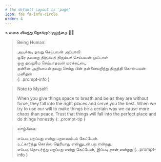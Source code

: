 ```yaml
---
# the default layout is 'page'
icon: fas fa-info-circle
order: 4
---
```


<!-- > Add Markdown syntax content to file `_tabs/about.md`{: .filepath } and it will show up on this page.
{: .prompt-tip } -->

உலகை வியந்து நோக்கும் குழந்தை 🤾‍♂️

> Being Human:
> 
> அடிக்கடி தவறு செய்பவன் அப்பாவி <br>
> ஒரே தவறை திரும்பத் திரும்பச் செய்பவன் முட்டாள் <br>
> ஒரு தவறுமே செய்யாதவன் மரக்கட்டை <br>
> தன்னை அறியாமல் தவறு செய்து பின் தன்னையறிந்து திருத்தி கொள்பவன் மனிதன் <br>
{: .prompt-info }


> Note to Myself:
> 
> When you give things space to breath and be as they are without force, they fall into the right places and serve you the best.
> When we try to use our will to make things be a certain way we cause more chaos than peace. 
> Trust that things will fall into the perfect place and do things honestly
{: .prompt-tip }


> வாழ்க்கை:
> 
> எப்படி பறப்பது என்று பறவையிடம் கேட்டேன்.<br> உட்கார்ந்து சொல்ல தெரியாது என்னுடன் பற என்றது. <br>
> எப்படி தொடர்ந்து பறப்பது என்று கேட்டேன், இப்படி தான் என்றது
{: .prompt-info }
